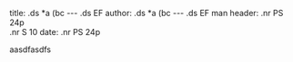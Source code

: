 title: .ds \*a \(bc --- .ds EF
author: .ds \*a \(bc --- .ds EF
man header: .nr PS 24p  
.nr S 10
date: .nr PS 24p

aasdfasdfs
